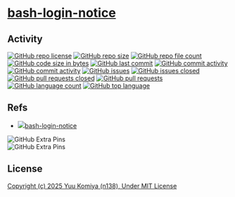 # [bash-login-notice](https://github.com/n138-kz/bash-login-notice)

## Activity

[![GitHub repo license](https://img.shields.io/github/license/n138-kz/bash-login-notice)](/LICENSE)
[![GitHub repo size](https://img.shields.io/github/repo-size/n138-kz/bash-login-notice)](/../../)
[![GitHub repo file count](https://img.shields.io/github/directory-file-count/n138-kz/bash-login-notice)](/../../)
[![GitHub code size in bytes](https://img.shields.io/github/languages/code-size/n138-kz/bash-login-notice)](/../../)
[![GitHub last commit](https://img.shields.io/github/last-commit/n138-kz/bash-login-notice)](/../../commits)
[![GitHub commit activity](https://img.shields.io/github/commit-activity/w/n138-kz/bash-login-notice)](/../../commits)
[![GitHub commit activity](https://img.shields.io/github/commit-activity/t/n138-kz/bash-login-notice)](/../../commits)
[![GitHub issues](https://img.shields.io/github/issues/n138-kz/bash-login-notice)](/../../issues)
[![GitHub issues closed](https://img.shields.io/github/issues-closed/n138-kz/bash-login-notice)](/../../issues)
[![GitHub pull requests closed](https://img.shields.io/github/issues-pr-closed/n138-kz/bash-login-notice)](/../../pulls)
[![GitHub pull requests](https://img.shields.io/github/issues-pr/n138-kz/bash-login-notice)](/../../pulls)
[![GitHub language count](https://img.shields.io/github/languages/count/n138-kz/bash-login-notice)](/../../)
[![GitHub top language](https://img.shields.io/github/languages/top/n138-kz/bash-login-notice)](/../../)

## Refs

- [![](https://www.google.com/s2/favicons?size=64&domain=https://github.com)bash-login-notice](https://github.com/n138-kz/bash-login-notice/)

![GitHub Extra Pins](https://github-readme-stats.vercel.app/api/pin/?locale=ja&username=n138-kz&repo=bash-login-notice&show_owner=true&theme=graywhite)  
![GitHub Extra Pins](https://github-readme-stats.vercel.app/api/pin/?locale=ja&username=n138-kz&repo=bash-login-notice&show_owner=true&theme=graywhite&show_icons=true)  

## License

[Copyright (c) 2025 Yuu Komiya (n138), Under MIT License](LICENSE)  
